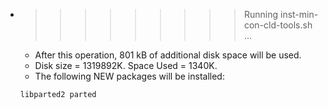 * >>>>>>>>> Running inst-min-con-cld-tools.sh ...
  * After this operation, 801 kB of additional disk space will be used.
  * Disk size = 1319892K. Space Used = 1340K.
  * The following NEW packages will be installed:
  ```bash
  libparted2 parted
  ```

